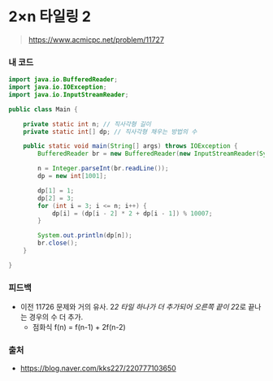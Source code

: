 # 2×n 타일링 2

> https://www.acmicpc.net/problem/11727

### 내 코드

```java
import java.io.BufferedReader;
import java.io.IOException;
import java.io.InputStreamReader;

public class Main {

    private static int n; // 직사각형 길이
    private static int[] dp; // 직사각형 채우는 방법의 수

    public static void main(String[] args) throws IOException {
        BufferedReader br = new BufferedReader(new InputStreamReader(System.in));

        n = Integer.parseInt(br.readLine());
        dp = new int[1001];

        dp[1] = 1;
        dp[2] = 3;
        for (int i = 3; i <= n; i++) {
            dp[i] = (dp[i - 2] * 2 + dp[i - 1]) % 10007;
        }

        System.out.println(dp[n]);
        br.close();
    }

}
```

### 피드백

- 이전 11726 문제와 거의 유사. 2*2 타일 하나가 더 추가되어 오른쪽 끝이 2*2로 끝나는 경우의 수 더 추가.
  - 점화식 f(n) = f(n-1) + 2f(n-2)

### 출처

- https://blog.naver.com/kks227/220777103650